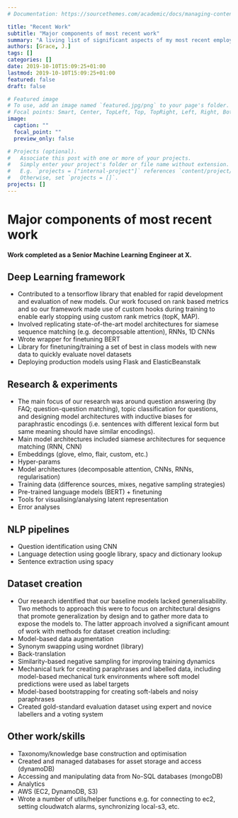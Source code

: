 ```yaml
---
# Documentation: https://sourcethemes.com/academic/docs/managing-content/

title: "Recent Work"
subtitle: "Major components of most recent work"
summary: "A living list of significant aspects of my most recent employment as a Senior Machine Learning Engineer at X."
authors: [Grace, J.]
tags: []
categories: []
date: 2019-10-10T15:09:25+01:00
lastmod: 2019-10-10T15:09:25+01:00
featured: false
draft: false

# Featured image
# To use, add an image named `featured.jpg/png` to your page's folder.
# Focal points: Smart, Center, TopLeft, Top, TopRight, Left, Right, BottomLeft, Bottom, BottomRight.
image:
  caption: ""
  focal_point: ""
  preview_only: false

# Projects (optional).
#   Associate this post with one or more of your projects.
#   Simply enter your project's folder or file name without extension.
#   E.g. `projects = ["internal-project"]` references `content/project/deep-learning/index.md`.
#   Otherwise, set `projects = []`.
projects: []
---
```

# Major components of most recent work
#### Work completed as a Senior Machine Learning Engineer at X.

## Deep Learning framework
* Contributed to a tensorflow library that enabled for rapid development and evaluation of new models. Our work focused on rank based metrics and so our framework made use of custom hooks during training to enable early stopping using custom rank metrics (topK, MAP).
* Involved replicating state-of-the-art model architectures for siamese sequence matching (e.g. decomposable attention), RNNs, 1D CNNs
* Wrote wrapper for finetuning BERT
* Library for finetuning/training a set of best in class models with new data to quickly evaluate novel datasets
* Deploying production models using Flask and ElasticBeanstalk

## Research & experiments
* The main focus of our research was around question answering (by FAQ; question-question matching), topic classification for questions, and designing model architectures with inductive biases for paraphrastic encodings (i.e. sentences with different lexical form but same meaning should have similar encodings).
* Main model architectures included siamese architectures for sequence matching (RNN, CNN)
* Embeddings (glove, elmo, flair, custom, etc.)
* Hyper-params
* Model architectures (decomposable attention, CNNs, RNNs, regularisation)
* Training data (difference sources, mixes, negative sampling strategies)
* Pre-trained language models (BERT) + finetuning
* Tools for visualising/analysing latent representation
* Error analyses

## NLP pipelines
* Question identification using CNN
* Language detection using google library, spacy and dictionary lookup
* Sentence extraction using spacy

## Dataset creation
* Our research identified that our baseline models lacked generalisability. Two methods to approach this were to focus on architectural designs that promote generalization by design and to gather more data to expose the models to. The latter approach involved a significant amount of work with methods for dataset creation including:
* Model-based data augmentation
* Synonym swapping using wordnet (library)
* Back-translation
* Similarity-based negative sampling for improving training dynamics
* Mechanical turk for creating paraphrases and labelled data, including model-based mechanical turk environments where soft model predictions were used as label targets
* Model-based bootstrapping for creating soft-labels and noisy paraphrases
* Created gold-standard evaluation dataset using expert and novice labellers and a voting system

## Other work/skills
* Taxonomy/knowledge base construction and optimisation
* Created and managed databases for asset storage and access (dynamoDB)
* Accessing and manipulating data from No-SQL databases (mongoDB)
* Analytics
* AWS (EC2, DynamoDB, S3)
* Wrote a number of utils/helper functions e.g. for connecting to ec2, setting cloudwatch alarms, synchronizing local-s3, etc.